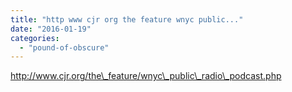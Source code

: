 ```yaml
---
title: "http www cjr org the feature wnyc public..."
date: "2016-01-19"
categories: 
  - "pound-of-obscure"
---
```


http://www.cjr.org/the\_feature/wnyc\_public\_radio\_podcast.php
